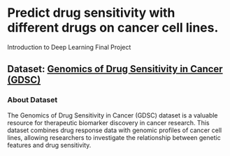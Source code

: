 # Predict drug sensitivity with different drugs on cancer cell lines.  
Introduction to Deep Learning Final Project 
## Dataset: [Genomics of Drug Sensitivity in Cancer (GDSC)](https://www.kaggle.com/datasets/samiraalipour/genomics-of-drug-sensitivity-in-cancer-gdsc)
### About Dataset
The Genomics of Drug Sensitivity in Cancer (GDSC) dataset is a valuable resource for therapeutic biomarker discovery in cancer research. This dataset combines drug response data with genomic profiles of cancer cell lines, allowing researchers to investigate the relationship between genetic features and drug sensitivity.
